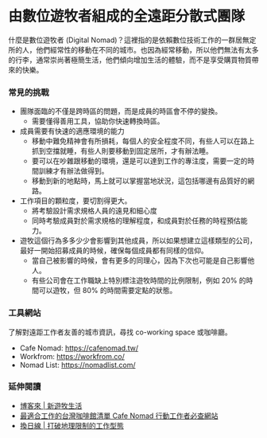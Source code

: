 # 由數位遊牧者組成的全遠距分散式團隊

什麼是數位遊牧者 (Digital Nomad)？這裡指的是依賴數位技術工作的一群居無定所的人，他們經常性的移動在不同的城市。也因為經常移動，所以他們無法有太多的行李，通常崇尚著極簡生活，他們傾向增加生活的體驗，而不是享受購買物質帶來的快樂。

### 常見的挑戰

- 團隊面臨的不僅是跨時區的問題，而是成員的時區會不停的變換。
  - 需要懂得善用工具，協助你快速轉換時區。
- 成員需要有快速的適應環境的能力
  - 移動中難免精神會有所損耗，每個人的安全程度不同，有些人可以在路上抓到空擋就睡，有些人則要移動到固定居所，才有辦法睡。
  - 要可以在吵雜跟移動的環境，還是可以達到工作的專注度，需要一定的時間訓練才有辦法做得到。
  - 移動到新的地點時，馬上就可以掌握當地狀況，這包括哪邊有品質好的網路。
- 工作項目的顆粒度，要切割得更大。
  - 將考驗設計需求規格人員的遠見和細心度
  - 同時考驗成員對於需求規格的理解程度，和成員對於任務的時程預估能力。
- 遊牧這個行為多多少少會影響到其他成員，所以如果想建立這樣類型的公司，最好一開始招募成員的時候，確保每個成員都有同樣的信仰。
  - 當自己被影響的時候，會有更多的同理心，因為下次也可能是自己影響他人。
  - 有些公司會在工作職缺上特別標注遊牧時間的比例限制，例如 20% 的時間可以遊牧，但 80% 的時間需要定點的狀態。

### 工具網站

了解對遠距工作者友善的城市資訊，尋找 co-working space 或咖啡廳。

- Cafe Nomad: <https://cafenomad.tw/>
- Workfrom: <https://workfrom.co/>
- Nomad List: <https://nomadlist.com/>

### 延伸閱讀

- [博客來 | 新遊牧生活](https://www.books.com.tw/products/0010599154)
- [最適合工作的台灣咖啡館清單 Cafe Nomad 行動工作者必查網站](https://www.playpcesor.com/2017/02/cafe-nomad.html)
- [換日線 | 打破地理限制的工作型態](https://crossing.cw.com.tw/article/11091)
